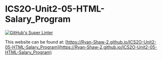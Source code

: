 # ICS2O-Unit2-05-HTML-Salary_Program
[![GitHub's Super Linter](https://github.com/Ryan-Shaw-2/ICS2O-Unit2-05-HTML-Salary_Program/workflows/GitHub's%20Super%20Linter/badge.svg)](https://github.com/Ryan-Shaw-2/ICS2O-Unit2-05-HTML-Salary_Program/actions)

This website can be found at: [https://Ryan-Shaw-2.github.io/ICS2O-Unit2-05-HTML-Salary_Program](https://Ryan-Shaw-2.github.io/ICS2O-Unit2-05-HTML-Salary_Program)